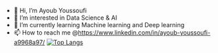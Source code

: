 - 👋 Hi, I’m Ayoub Youssoufi
- 👀 I’m interested in Data Science & AI
- 🌱 I’m currently learning Machine learning and Deep learning 
- 📫 How to reach me @https://www.linkedin.com/in/ayoub-youssoufi-a9968a97/
 [![Top Langs](https://github-readme-stats.vercel.app/api/top-langs/?username=ayoubyoussoufi&layout=compact)](https://github.com/ayoubyoussoufi/github-readme-stats)</p>



